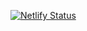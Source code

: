 [![Netlify Status](https://api.netlify.com/api/v1/badges/c1970a5b-5b67-4a17-95a8-469017c0b2ac/deploy-status)](https://app.netlify.com/sites/phenomenal-cascaron-09cec7/deploys)
